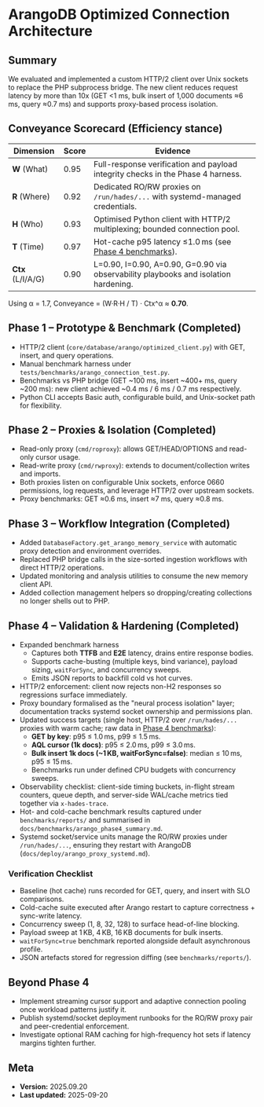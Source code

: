 # ArangoDB Optimized Connection Architecture

## Summary

We evaluated and implemented a custom HTTP/2 client over Unix sockets to replace the PHP subprocess bridge. The new client reduces request latency by more than 10x (GET <1 ms, bulk insert of 1,000 documents ≈6 ms, query ≈0.7 ms) and supports proxy-based process isolation.

## Conveyance Scorecard (Efficiency stance)

| Dimension | Score | Evidence |
|-----------|-------|----------|
| **W** (What) | 0.95 | Full-response verification and payload integrity checks in the Phase 4 harness. |
| **R** (Where) | 0.92 | Dedicated RO/RW proxies on `/run/hades/...` with systemd-managed credentials. |
| **H** (Who) | 0.93 | Optimised Python client with HTTP/2 multiplexing; bounded connection pool. |
| **T** (Time) | 0.97 | Hot-cache p95 latency ≤1.0 ms (see [Phase 4 benchmarks](../benchmarks/arango_phase4_summary.md)). |
| **Ctx** (L/I/A/G) | 0.90 | L=0.90, I=0.90, A=0.90, G=0.90 via observability playbooks and isolation hardening. |

Using α = 1.7, Conveyance = (W·R·H / T) · Ctx^α ≈ **0.70**.

## Phase 1 – Prototype & Benchmark (Completed)
- HTTP/2 client (`core/database/arango/optimized_client.py`) with GET, insert, and query operations.
- Manual benchmark harness under `tests/benchmarks/arango_connection_test.py`.
- Benchmarks vs PHP bridge (GET ~100 ms, insert ~400+ ms, query ~200 ms): new client achieved ~0.4 ms / 6 ms / 0.7 ms respectively.
- Python CLI accepts Basic auth, configurable build, and Unix-socket path for flexibility.

## Phase 2 – Proxies & Isolation (Completed)
- Read-only proxy (`cmd/roproxy`): allows GET/HEAD/OPTIONS and read-only cursor usage.
- Read-write proxy (`cmd/rwproxy`): extends to document/collection writes and imports.
- Both proxies listen on configurable Unix sockets, enforce 0660 permissions, log requests, and leverage HTTP/2 over upstream sockets.
- Proxy benchmarks: GET ≈0.6 ms, insert ≈7 ms, query ≈0.8 ms.

## Phase 3 – Workflow Integration (Completed)
- Added `DatabaseFactory.get_arango_memory_service` with automatic proxy detection and environment overrides.
- Replaced PHP bridge calls in the size-sorted ingestion workflows with direct HTTP/2 operations.
- Updated monitoring and analysis utilities to consume the new memory client API.
- Added collection management helpers so dropping/creating collections no longer shells out to PHP.

## Phase 4 – Validation & Hardening (Completed)
- Expanded benchmark harness
  - Captures both **TTFB** and **E2E** latency, drains entire response bodies.
  - Supports cache-busting (multiple keys, bind variance), payload sizing, `waitForSync`, and concurrency sweeps.
  - Emits JSON reports to backfill cold vs hot curves.
- HTTP/2 enforcement: client now rejects non-H2 responses so regressions surface immediately.
- Proxy boundary formalised as the "neural process isolation" layer; documentation tracks systemd socket ownership and permissions plan.
- Updated success targets (single host, HTTP/2 over `/run/hades/...` proxies with warm cache; raw data in [Phase 4 benchmarks](../benchmarks/arango_phase4_summary.md)):
  - **GET by key**: p95 ≤ 1.0 ms, p99 ≤ 1.5 ms.
  - **AQL cursor (1k docs)**: p95 ≤ 2.0 ms, p99 ≤ 3.0 ms.
  - **Bulk insert 1k docs (~1 KB, waitForSync=false)**: median ≤ 10 ms, p95 ≤ 15 ms.
  - Benchmarks run under defined CPU budgets with concurrency sweeps.
- Observability checklist: client-side timing buckets, in-flight stream counters, queue depth, and server-side WAL/cache metrics tied together via `x-hades-trace`.
- Hot- and cold-cache benchmark results captured under `benchmarks/reports/` and summarised in `docs/benchmarks/arango_phase4_summary.md`.
- Systemd socket/service units manage the RO/RW proxies under `/run/hades/...`, ensuring they restart with ArangoDB (`docs/deploy/arango_proxy_systemd.md`).

### Verification Checklist
- Baseline (hot cache) runs recorded for GET, query, and insert with SLO comparisons.
- Cold-cache suite executed after Arango restart to capture correctness + sync-write latency.
- Concurrency sweep (1, 8, 32, 128) to surface head-of-line blocking.
- Payload sweep at 1 KB, 4 KB, 16 KB documents for bulk inserts.
- `waitForSync=true` benchmark reported alongside default asynchronous profile.
- JSON artefacts stored for regression diffing (see `benchmarks/reports/`).

## Beyond Phase 4
- Implement streaming cursor support and adaptive connection pooling once workload patterns justify it.
- Publish systemd/socket deployment runbooks for the RO/RW proxy pair and peer-credential enforcement.
- Investigate optional RAM caching for high-frequency hot sets if latency margins tighten further.

## Meta

- **Version:** 2025.09.20
- **Last updated:** 2025-09-20
